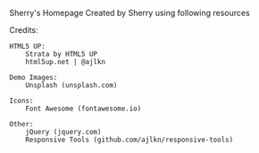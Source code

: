 Sherry's Homepage
Created by Sherry using following resources


Credits:


	HTML5 UP:
		Strata by HTML5 UP
		html5up.net | @ajlkn

	Demo Images:
		Unsplash (unsplash.com)

	Icons:
		Font Awesome (fontawesome.io)

	Other:
		jQuery (jquery.com)
		Responsive Tools (github.com/ajlkn/responsive-tools)
